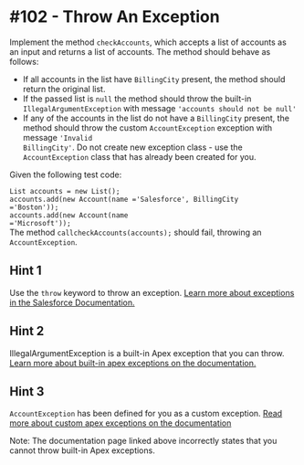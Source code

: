 # #102 - Throw An Exception

Implement the method <code>checkAccounts</code>, which accepts a list of accounts as an input and returns a list of accounts. The method should behave as follows:

- If all accounts in the list have <code>BillingCity</code> present, the method should return the original list.
- If the passed list is <code>null</code> the method should throw the built-in <code>IllegalArgumentException</code> with message <code>'accounts should not be null'</code>
- If any of the accounts in the list do not have a <code>BillingCity</code> present, the method should throw the custom <code>AccountException</code> exception with message <code>'Invalid BillingCity'</code>. Do not create new exception class - use the <code>AccountException</code> class that has already been created for you.</br>

Given the following test code:</br>

<code>List<Account> accounts = new List<Account>();</code></br>
<code>accounts.add(new Account(name ='Salesforce', BillingCity ='Boston'));</code></br>
<code>accounts.add(new Account(name ='Microsoft'));</code></br>
The method <code>callcheckAccounts(accounts);</code> should fail, throwing an <code>AccountException</code>.

## Hint 1

Use the <code>throw</code> keyword to throw an exception. [Learn more about exceptions in the Salesforce Documentation.](https://developer.salesforce.com/docs/atlas.en-us.apexcode.meta/apexcode/apex_exception_definition.htm)

## Hint 2

IllegalArgumentException is a built-in Apex exception that you can throw. [Learn more about built-in apex exceptions on the documentation.](https://developer.salesforce.com/docs/atlas.en-us.apexref.meta/apexref/apex_classes_exception_methods.htm)

## Hint 3

<code>AccountException</code> has been defined for you as a custom exception. [Read more about custom apex exceptions on the documentation](https://developer.salesforce.com/docs/atlas.en-us.apexcode.meta/apexcode/apex_exception_custom.htm)

Note: The documentation page linked above incorrectly states that you cannot throw built-in Apex exceptions.